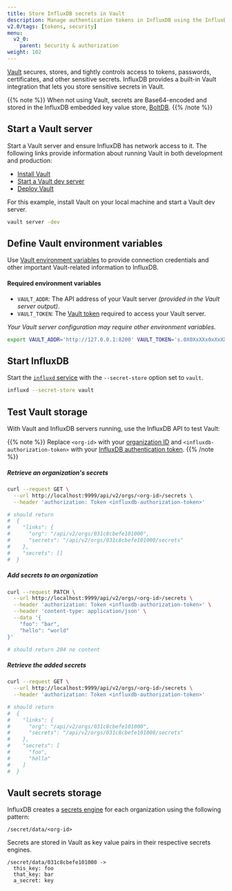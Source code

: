 ```yaml
---
title: Store InfluxDB secrets in Vault
description: Manage authentication tokens in InfluxDB using the InfluxDB UI or the influx CLI.
v2.0/tags: [tokens, security]
menu:
  v2_0:
    parent: Security & authorization
weight: 102
---
```


[Vault](https://www.vaultproject.io/) secures, stores, and tightly controls access
to tokens, passwords, certificates, and other sensitive secrets.
InfluxDB provides a built-in Vault integration that lets you store sensitive secrets in Vault.

{{% note %}}
When not using Vault, secrets are Base64-encoded and stored in the InfluxDB embedded key value store,
[BoltDB](https://github.com/boltdb/bolt).
{{% /note %}}

## Start a Vault server
Start a Vault server and ensure InfluxDB has network access to it.
The following links provide information about running Vault in both development and production:

- [Install Vault](https://learn.hashicorp.com/vault/getting-started/install)
- [Start a Vault dev server](https://learn.hashicorp.com/vault/getting-started/dev-server)
- [Deploy Vault](https://learn.hashicorp.com/vault/getting-started/deploy)

For this example, install Vault on your local machine and start a Vault dev server.

```sh
vault server -dev
```

## Define Vault environment variables
Use [Vault environment variables](https://www.vaultproject.io/docs/commands/index.html#environment-variables)
to provide connection credentials and other important Vault-related information to InfluxDB.

#### Required environment variables
- `VAULT_ADDR`: The API address of your Vault server _(provided in the Vault server output)_.
- `VAULT_TOKEN`: The [Vault token](https://learn.hashicorp.com/vault/getting-started/authentication)
  required to access your Vault server.

_Your Vault server configuration may require other environment variables._

```sh
export VAULT_ADDR='http://127.0.0.1:8200' VAULT_TOKEN='s.0X0XxXXx0xXxXXxxxXxXxX0x'
```

## Start InfluxDB
Start the [`influxd` service](/v2.0/reference/cli/influxd/) with the `--secret-store`
option set to `vault`.

```bash
influxd --secret-store vault
```

## Test Vault storage
With Vault and InfluxDB servers running, use the InfluxDB API to test Vault:

{{% note %}}
Replace `<org-id>` with your [organization ID](/v2.0/organizations/view-orgs/#view-your-organization-id)
and `<influxdb-authorization-token>` with your [InfluxDB authentication token](/v2.0/security/tokens/).
{{% /note %}}

##### Retrieve an organization's secrets
```sh
curl --request GET \
  --url http://localhost:9999/api/v2/orgs/<org-id>/secrets \
  --header 'authorization: Token <influxdb-authorization-token>'

# should return
#  {
#    "links": {
#      "org": "/api/v2/orgs/031c8cbefe101000",
#      "secrets": "/api/v2/orgs/031c8cbefe101000/secrets"
#    },
#    "secrets": []
#  }
```

##### Add secrets to an organization
```sh
curl --request PATCH \
  --url http://localhost:9999/api/v2/orgs/<org-id>/secrets \
  --header 'authorization: Token <influxdb-authorization-token>' \
  --header 'content-type: application/json' \
  --data '{
	"foo": "bar",
	"hello": "world"
}'

# should return 204 no content
```

##### Retrieve the added secrets
```bash
curl --request GET \
  --url http://localhost:9999/api/v2/orgs/<org-id>/secrets \
  --header 'authorization: Token <influxdb-authorization-token>'

# should return
#  {
#    "links": {
#      "org": "/api/v2/orgs/031c8cbefe101000",
#      "secrets": "/api/v2/orgs/031c8cbefe101000/secrets"
#    },
#    "secrets": [
#      "foo",
#      "hello"
#    ]
#  }
```

## Vault secrets storage
InfluxDB creates a [secrets engine](https://learn.hashicorp.com/vault/getting-started/secrets-engines)
for each organization using the following pattern:

```
/secret/data/<org-id>
```

Secrets are stored in Vault as key value pairs in their respective secrets engines.

```
/secret/data/031c8cbefe101000 ->
  this_key: foo
  that_key: bar
  a_secret: key
```
